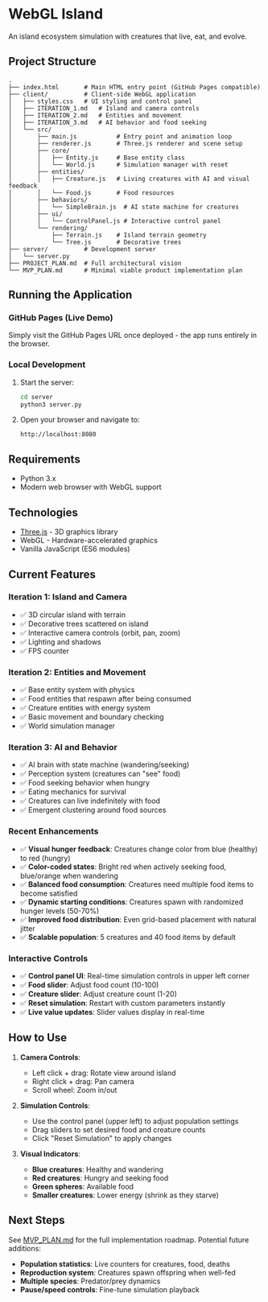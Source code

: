 # WebGL Island

An island ecosystem simulation with creatures that live, eat, and evolve.

## Project Structure

```
.
├── index.html       # Main HTML entry point (GitHub Pages compatible)
├── client/          # Client-side WebGL application
│   ├── styles.css   # UI styling and control panel
│   ├── ITERATION_1.md   # Island and camera controls
│   ├── ITERATION_2.md   # Entities and movement
│   ├── ITERATION_3.md   # AI behavior and food seeking
│   └── src/
│       ├── main.js           # Entry point and animation loop
│       ├── renderer.js       # Three.js renderer and scene setup
│       ├── core/
│       │   ├── Entity.js     # Base entity class
│       │   └── World.js      # Simulation manager with reset
│       ├── entities/
│       │   ├── Creature.js   # Living creatures with AI and visual feedback
│       │   └── Food.js       # Food resources
│       ├── behaviors/
│       │   └── SimpleBrain.js  # AI state machine for creatures
│       ├── ui/
│       │   └── ControlPanel.js # Interactive control panel
│       └── rendering/
│           ├── Terrain.js    # Island terrain geometry
│           └── Tree.js       # Decorative trees
├── server/          # Development server
│   └── server.py
├── PROJECT_PLAN.md  # Full architectural vision
└── MVP_PLAN.md      # Minimal viable product implementation plan
```

## Running the Application

### GitHub Pages (Live Demo)
Simply visit the GitHub Pages URL once deployed - the app runs entirely in the browser.

### Local Development

1. Start the server:
   ```bash
   cd server
   python3 server.py
   ```

2. Open your browser and navigate to:
   ```
   http://localhost:8080
   ```

## Requirements

- Python 3.x
- Modern web browser with WebGL support

## Technologies

- [Three.js](https://threejs.org/) - 3D graphics library
- WebGL - Hardware-accelerated graphics
- Vanilla JavaScript (ES6 modules)

## Current Features

### Iteration 1: Island and Camera
- ✅ 3D circular island with terrain
- ✅ Decorative trees scattered on island
- ✅ Interactive camera controls (orbit, pan, zoom)
- ✅ Lighting and shadows
- ✅ FPS counter

### Iteration 2: Entities and Movement
- ✅ Base entity system with physics
- ✅ Food entities that respawn after being consumed
- ✅ Creature entities with energy system
- ✅ Basic movement and boundary checking
- ✅ World simulation manager

### Iteration 3: AI and Behavior
- ✅ AI brain with state machine (wandering/seeking)
- ✅ Perception system (creatures can "see" food)
- ✅ Food seeking behavior when hungry
- ✅ Eating mechanics for survival
- ✅ Creatures can live indefinitely with food
- ✅ Emergent clustering around food sources

### Recent Enhancements
- ✅ **Visual hunger feedback**: Creatures change color from blue (healthy) to red (hungry)
- ✅ **Color-coded states**: Bright red when actively seeking food, blue/orange when wandering
- ✅ **Balanced food consumption**: Creatures need multiple food items to become satisfied
- ✅ **Dynamic starting conditions**: Creatures spawn with randomized hunger levels (50-70%)
- ✅ **Improved food distribution**: Even grid-based placement with natural jitter
- ✅ **Scalable population**: 5 creatures and 40 food items by default

### Interactive Controls
- ✅ **Control panel UI**: Real-time simulation controls in upper left corner
- ✅ **Food slider**: Adjust food count (10-100)
- ✅ **Creature slider**: Adjust creature count (1-20)
- ✅ **Reset simulation**: Restart with custom parameters instantly
- ✅ **Live value updates**: Slider values display in real-time

## How to Use

1. **Camera Controls**:
   - Left click + drag: Rotate view around island
   - Right click + drag: Pan camera
   - Scroll wheel: Zoom in/out

2. **Simulation Controls**:
   - Use the control panel (upper left) to adjust population settings
   - Drag sliders to set desired food and creature counts
   - Click "Reset Simulation" to apply changes

3. **Visual Indicators**:
   - **Blue creatures**: Healthy and wandering
   - **Red creatures**: Hungry and seeking food
   - **Green spheres**: Available food
   - **Smaller creatures**: Lower energy (shrink as they starve)

## Next Steps

See [MVP_PLAN.md](MVP_PLAN.md) for the full implementation roadmap. Potential future additions:
- **Population statistics**: Live counters for creatures, food, deaths
- **Reproduction system**: Creatures spawn offspring when well-fed
- **Multiple species**: Predator/prey dynamics
- **Pause/speed controls**: Fine-tune simulation playback
